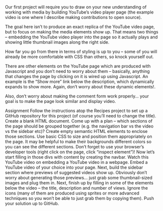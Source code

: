 Our first project will require you to draw on your new understanding of working with media by building YouTube’s video player page (the example video is one where I describe making contributions to open source).

The goal here isn’t to produce an exact replica of the YouTube video page, but to focus on making the media elements show up. That means two things – embedding the YouTube video player into the page so it actually plays and showing little thumbnail images along the right side.

How far you go from there in terms of styling is up to you – some of you will already be more comfortable with CSS than others, so knock yourself out.

There are other elements on the YouTube page which are produced with Javascript and you don’t need to worry about them – basically, anything that changes the page by clicking on it is wired up using Javascript. An example is the “Show more” link below the description, which dynamically expands to show more. Again, don’t worry about these dynamic elements!.

Also, don’t worry about making the comment form work properly… your goal is to make the page look similar and display video.

Assignment
Follow the instructions atop the Recipes project to set up a GitHub repository for this project (of course you’ll need to change the title).
Create a blank HTML document.
Come up with a plan – which sections of the page should be grouped together (e.g. the navigation bar vs the video vs the sidebar etc)?
Create empty semantic HTML elements to enclose those sections.
Use basic CSS to size and position them appropriately on the page. It may be helpful to make their backgrounds different colors so you can see the different sections. Don’t forget to use your browser’s developer tools (right click on the page, click “inspect element”)!
Now let’s start filling in those divs with content by creating the navbar.
Watch this YouTube video on embedding a YouTube video in a webpage.
Embed a YouTube video of your choice into your page.
Next, build the sidebar section where previews of suggested videos show up. Obviously don’t worry about generating those previews… just grab some thumbnail-sized images and plug them in.
Next, finish up by filling in some of the elements below the video – the title, description and number of views. Ignore the icons (many of them are produced using sprites or more advanced techniques so you won’t be able to just grab them by copying them).
Push your solution up to GitHub.